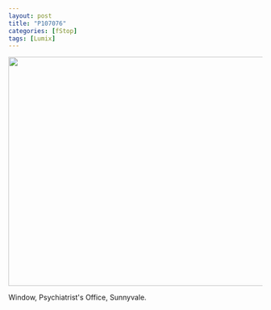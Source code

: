 ```yaml
---
layout: post
title: "P107076"
categories: [fStop]
tags: [Lumix]
---
```

<img title-="(C)2007" src="https://www.botzilla.com/blog/pix2007/P1070076.jpg" width="807" height="454" border="0" />

Window, Psychiatrist's Office, Sunnyvale.

